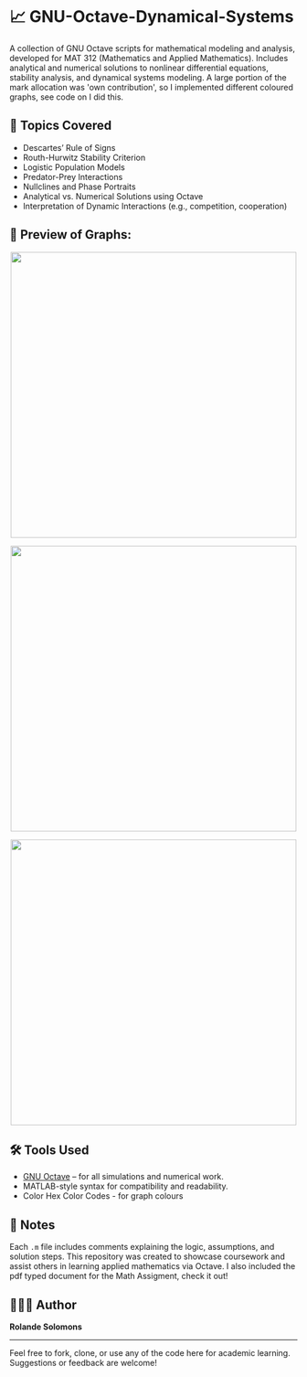 # 📈 GNU-Octave-Dynamical-Systems
A collection of GNU Octave scripts for mathematical modeling and analysis, developed for MAT 312 (Mathematics and Applied Mathematics). Includes analytical and numerical solutions to nonlinear differential equations, stability analysis, and dynamical systems modeling. A large portion of the mark allocation was 'own contribution', so I implemented different coloured graphs, see code on I did this. 

## 📌 Topics Covered
- Descartes’ Rule of Signs
- Routh-Hurwitz Stability Criterion
- Logistic Population Models
- Predator-Prey Interactions
- Nullclines and Phase Portraits
- Analytical vs. Numerical Solutions using Octave
- Interpretation of Dynamic Interactions (e.g., competition, cooperation)

## 🔭 Preview of Graphs:

<p align="center">
  <img src="https://github.com/user-attachments/assets/ac6fc511-e011-4129-8371-69e247decc37" width="500"/>
</p>

<p align="center">
  <img src="https://github.com/user-attachments/assets/460bd318-9058-47c5-9ed4-5d1fa856985c" width="500"/>
</p>

<p align="center">
  <img src="https://github.com/user-attachments/assets/a3695019-a8a3-4f7e-b130-55003f0ada4f" width="500"/>
</p>


## 🛠 Tools Used
- [GNU Octave](https://www.gnu.org/software/octave/) – for all simulations and numerical work.
- MATLAB-style syntax for compatibility and readability.
- Color Hex Color Codes - for graph colours 


## 📝 Notes
Each `.m` file includes comments explaining the logic, assumptions, and solution steps. This repository was created to showcase coursework and assist others in learning applied mathematics via Octave. I also included the pdf typed document for the Math Assigment, check it out!


## 🙋🏻‍♀ Author
**Rolande Solomons**

---

Feel free to fork, clone, or use any of the code here for academic learning. Suggestions or feedback are welcome!
